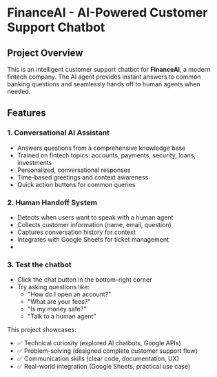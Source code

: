 # FinanceAI - AI-Powered Customer Support Chatbot

## Project Overview

This is an intelligent customer support chatbot for **FinanceAI**, a modern fintech company. The AI agent provides instant answers to common banking questions and seamlessly hands off to human agents when needed.

## Features

### 1. **Conversational AI Assistant**
- Answers questions from a comprehensive knowledge base
- Trained on fintech topics: accounts, payments, security, loans, investments
- Personalized, conversational responses
- Time-based greetings and context awareness
- Quick action buttons for common queries

### 2. **Human Handoff System**
- Detects when users want to speak with a human agent
- Collects customer information (name, email, question)
- Captures conversation history for context
- Integrates with Google Sheets for ticket management
- 
### 3. **Test the chatbot**
   - Click the chat button in the bottom-right corner
   - Try asking questions like:
     - "How do I open an account?"
     - "What are your fees?"
     - "Is my money safe?"
     - "Talk to a human agent"

This project showcases:
- ✅ Technical curiosity (explored AI chatbots, Google APIs)
- ✅ Problem-solving (designed complete customer support flow)
- ✅ Communication skills (clear code, documentation, UX)
- ✅ Real-world integration (Google Sheets, practical use case)
